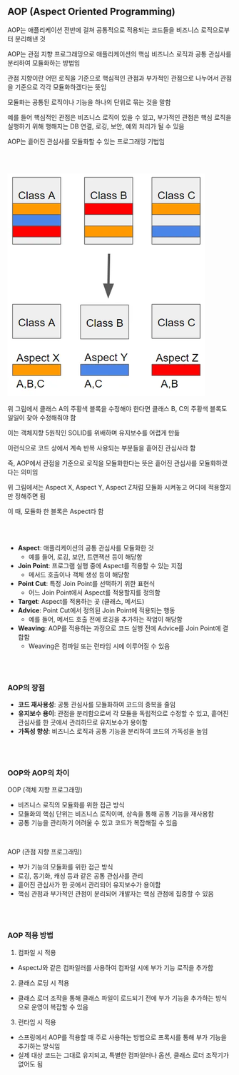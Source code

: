 ## AOP (Aspect Oriented Programming) ##
AOP는 애플리케이션 전반에 걸쳐 공통적으로 적용되는 코드들을 비즈니스 로직으로부터 분리해낸 것

AOP는 관점 지향 프로그래밍으로 애플리케이션의 핵심 비즈니스 로직과 공통 관심사를 분리하여 모듈화하는 방법임

관점 지향이란 어떤 로직을 기준으로 핵심적인 관점과 부가적인 관점으로 나누어서 관점을 기준으로 각각 모듈화하겠다는 뜻임

모듈화는 공통된 로직이나 기능을 하나의 단위로 묶는 것을 말함

예를 들어 핵심적인 관점은 비즈니스 로직이 있을 수 있고, 부가적인 관점은 핵심 로직을 실행하기 위해 행해지는 DB 연결, 로깅, 보안, 예외 처리가 될 수 있음

AOP는 흩어진 관심사를 모듈화할 수 있는 프로그래밍 기법임

<br />
<br />

![AOP](image-8.png)

위 그림에서 클래스 A의 주황색 블록을 수정해야 한다면 클래스 B, C의 주황색 블록도 일일이 찾아 수정해줘야 함

이는 객체지향 5원칙인 SOLID를 위배하며 유지보수를 어렵게 만듦

이런식으로 코드 상에서 계속 반복 사용되는 부분들을 흩어진 관심사라 함

즉, AOP에서 관점을 기준으로 로직을 모듈화한다는 뜻은 흩어진 관심사를 모듈화하겠다는 의미임

위 그림에서는 Aspect X, Aspect Y, Aspect Z처럼 모듈화 시켜놓고 어디에 적용할지만 정해주면 됨

이 때, 모듈화 한 블록은 Aspect라 함

<br />
<br />

- <b>Aspect</b>: 애플리케이션의 공통 관심사를 모듈화한 것
  - 예를 들어, 로깅, 보안, 트랜잭션 등이 해당함
- <b>Join Point</b>: 프로그램 실행 중에 Aspect를 적용할 수 있는 지점
  - 메서드 호출이나 객체 생성 등이 해당함
- <b>Point Cut</b>: 특정 Join Point를 선택하기 위한 표현식
  - 어느 Join Point에서 Aspect를 적용할지를 정의함
- <b>Target</b>: Aspect를 적용하는 곳 (클래스, 메서드)
- <b>Advice</b>: Point Cut에서 정의된 Join Point에 적용되는 행동
  - 예를 들어, 메서드 호출 전에 로깅을 추가하는 작업이 해당함
- <b>Weaving</b>: AOP를 적용하는 과정으로 코드 실행 전에 Advice를 Join Point에 결합함
  - Weaving은 컴파일 또는 런타임 시에 이루어질 수 있음

<br />
<br />

### AOP의 장점 ###
- <b>코드 재사용성</b>: 공통 관심사를 모듈화하여 코드의 중복을 줄임
- <b>유지보수 용이</b>: 관점을 분리함으로써 각 모듈을 독립적으로 수정할 수 있고, 흩어진 관심사를 한 곳에서 관리하므로 유지보수가 용이함
- <b>가독성 향상</b>: 비즈니스 로직과 공통 기능을 분리하여 코드의 가독성을 높임

<br />
<br />

### OOP와 AOP의 차이 ###
OOP (객체 지향 프로그래밍)
- 비즈니스 로직의 모듈화를 위한 접근 방식
- 모듈화의 핵심 단위는 비즈니스 로직이며, 상속을 통해 공통 기능을 재사용함
- 공통 기능을 관리하기 어려울 수 있고 코드가 복잡해질 수 있음

<br />

AOP (관점 지향 프로그래밍)
- 부가 기능의 모듈화를 위한 접근 방식
- 로깅, 동기화, 캐싱 등과 같은 공통 관심사를 관리
- 흩어진 관심사가 한 곳에서 관리되어 유지보수가 용이함
- 핵심 관점과 부가적인 관점이 분리되어 개발자는 핵심 관점에 집중할 수 있음

<br />
<br />

### AOP 적용 방법 ###
1. 컴파일 시 적용
- AspectJ와 같은 컴파일러를 사용하여 컴파일 시에 부가 기능 로직을 추가함

2. 클래스 로딩 시 적용
- 클래스 로더 조작을 통해 클래스 파일이 로드되기 전에 부가 기능을 추가하는 방식으로 운영이 복잡할 수 있음

3. 런타임 시 적용
- 스프링에서 AOP를 적용할 때 주로 사용하는 방법으로 프록시를 통해 부가 기능을 추가하는 방식임
- 실제 대상 코드는 그대로 유지되고, 특별한 컴파일러나 옵션, 클래스 로더 조작기가 없어도 됨
